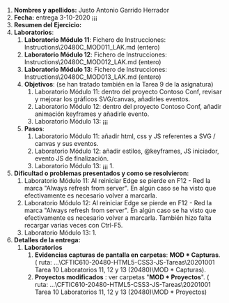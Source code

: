 1. **Nombres y apellidos:** Justo Antonio Garrido Herrador
2. **Fecha:** entrega 3-10-2020 ¡¡¡
3. **Resumen del Ejercicio:** 
4. **Laboratorios**: 
   1. **Laboratorio Módulo 11**: Fichero de Instrucciones: Instructions\20480C_MOD011_LAK.md (entero)
   2. **Laboratorio Módulo 12**: Fichero de Instrucciones: Instructions\20480C_MOD012_LAK.md (entero) 
   3. **Laboratorio Módulo 13**: Fichero de Instrucciones: Instructions\20480C_MOD013_LAK.md (entero) 
   4. **Objetivos**: (se han tratado también en la Tarea 9 de la asignatura)
      1. Laboratorio Módulo 11: dentro del proyecto Contoso Conf, revisar y mejorar los gráficos SVG/canvas, añadirles eventos.
      2. Laboratorio Módulo 12: dentro del proyecto Contoso Conf, añadir animación keyframes y añadirle evento.
      3. Laboratorio Módulo 13:  ¡¡¡
   5. **Pasos**: 
      1. Laboratorio Módulo 11: añadir html, css y JS referentes a SVG / canvas y sus eventos.
      2. Laboratorio Módulo 12: añadir estilos, @keyframes, JS iniciador, evento JS de finalización.
      3. Laboratorio Módulo 13:  ¡¡¡
         1. 
5. **Dificultad o problemas presentados y como se resolvieron:**  
   1. Laboratorio Módulo 11: Al reiniciar Edge se pierde en F12 - Red la marca "Always refresh from server". En algún caso se ha visto que efectivamente es necesario volver a marcarla.
   2. Laboratorio Módulo 12: Al reiniciar Edge se pierde en F12 - Red la marca "Always refresh from server". En algún caso se ha visto que efectivamente es necesario volver a marcarla. También hizo falta recargar varias veces con Ctrl-F5.
   3. Laboratorio Módulo 13: 
      1. 
6. **Detalles de la entrega:**
   1. **Laboratorios**
      1. **Evidencias capturas de pantalla en carpetas**: **MOD * Capturas**. ( ruta: ...\CFTIC610-20480-HTML5-CSS3-JS-Tareas\20201001 Tarea 10 Laboratorios 11, 12 y 13 (20480)\MOD * Capturas).
      2. **Proyectos modificados** : ver carpetas "**MOD * Proyectos**". ( ruta: ...\CFTIC610-20480-HTML5-CSS3-JS-Tareas\20201001 Tarea 10 Laboratorios 11, 12 y 13 (20480)\MOD * Proyectos)

